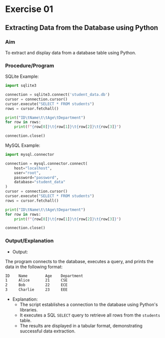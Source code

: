 # Exercise 01

## Extracting Data from the Database using Python

### Aim  

To extract and display data from a database table using Python.

### Procedure/Program  

SQLite Example:  

```python
import sqlite3

connection = sqlite3.connect('student_data.db')
cursor = connection.cursor()
cursor.execute("SELECT * FROM students")
rows = cursor.fetchall()

print("ID\tName\t\tAge\tDepartment")
for row in rows:
    print(f"{row[0]}\t{row[1]}\t{row[2]}\t{row[3]}")

connection.close()
```

MySQL Example:  

```python
import mysql.connector

connection = mysql.connector.connect(
    host="localhost",
    user="root",
    password="password",
    database="student_data"
)
cursor = connection.cursor()
cursor.execute("SELECT * FROM students")
rows = cursor.fetchall()

print("ID\tName\t\tAge\tDepartment")
for row in rows:
    print(f"{row[0]}\t{row[1]}\t{row[2]}\t{row[3]}")

connection.close()
```

### Output/Explanation  

- Output:  

The program connects to the database, executes a query, and prints the data in the following format:  

```bash
ID    Name        Age    Department
1     Alice       21     CSE
2     Bob         22     ECE
3     Charlie     23     EEE
```

- Explanation:  
  - The script establishes a connection to the database using Python's libraries.  
  - It executes a SQL `SELECT` query to retrieve all rows from the `students` table.  
  - The results are displayed in a tabular format, demonstrating successful data extraction.
